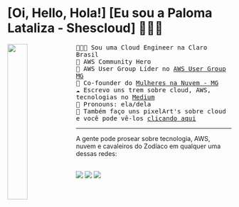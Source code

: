 # [Oi, Hello, Hola!] [Eu sou a Paloma Lataliza - Shescloud]  👋👋👋 
<a href="beacons.ai/shescloud_"><img align="left" width="30%" src="https://personal-paloma.s3.us-east-1.amazonaws.com/paloma.png"></a>
<samp>
👩🏼‍💻 Sou uma Cloud Engineer na Claro Brasil
<br>
🚀 AWS Community Hero
<br>
🚀 AWS User Group Líder no <a href="https://www.meetup.com/pt-BR/awsusergroupmg/"> AWS User Group MG </a>
<br>
🌺 Co-founder do <a href="https://www.linkedin.com/company/mulheres-na-nuvem-mg"> Mulheres na Nuvem - MG </a>
<br>
☁️ Escrevo uns trem sobre cloud, AWS, tecnologias no <a href="https://medium.com/@shescloud_"> Medium </a>
<br>
💖 Pronouns: ela/dela
<br>
👾 Também faço uns pixelArt's sobre cloud e você pode vê-los <a href="https://www.shescloud.dev"> clicando aqui </a>
<br>
</samp>

<hr>
<div>
  A gente pode prosear sobre tecnologia, AWS, nuvem e cavaleiros do Zodíaco em qualquer uma dessas redes: 
<br><br>
  
  <a href="https://instagram.com/shescloud_" target="_blank"><img src="https://img.shields.io/badge/-Instagram-%23E4405F?style=for-the-badge&logo=instagram&logoColor=white" target="_blank"></a>
  <a href="https://www.linkedin.com/in/palomalataliza" target="_blank"><img src="https://img.shields.io/badge/-LinkedIn-%230077B5?style=for-the-badge&logo=linkedin&logoColor=white" target="_blank"></a>     <a href="https://twitter.com/shescloud_" target="_blank"><img src="https://img.shields.io/badge/Twitter-1DA1F2?style=for-the-badge&logo=twitter&logoColor=white" target="_blank"></a>  
 
  
</div>
